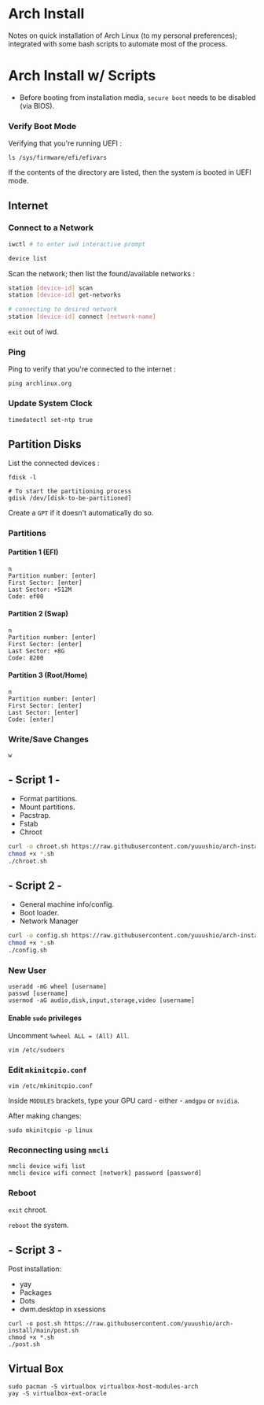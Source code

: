 # Arch Install
Notes on quick installation of Arch Linux (to my personal preferences); integrated with some bash scripts to automate most of the process.

# Arch Install w/ Scripts

- Before booting from installation media, `secure boot` needs to be disabled (via BIOS).

### Verify Boot Mode
Verifying that you're running UEFI :
```shell
ls /sys/firmware/efi/efivars
```
If the contents of the directory are listed, then the system is booted in UEFI mode.

## Internet
### Connect to a Network
```bash
iwctl # to enter iwd interactive prompt
```

```bash
device list
```
Scan the network; then list the found/available networks :
```bash
station [device-id] scan
station [device-id] get-networks
```
```bash
# connecting to desired network
station [device-id] connect [network-name]
```
`exit` out of iwd.

### Ping
Ping to verify that you're connected to the internet :

```shell
ping archlinux.org
```

### Update System Clock
```bash
timedatectl set-ntp true
```

## Partition Disks
List the connected devices :
```shell
fdisk -l
```

```shell
# To start the partitioning process
gdisk /dev/[disk-to-be-partitioned]
```

Create a `GPT` if it doesn't automatically do so.

### Partitions
#### Partition 1 (EFI)
```
n
Partition number: [enter]
First Sector: [enter]
Last Sector: +512M
Code: ef00
```

#### Partition 2 (Swap)
```
n
Partition number: [enter]
First Sector: [enter]
Last Sector: +8G
Code: 8200
```


#### Partition 3 (Root/Home)
```
n
Partition number: [enter]
First Sector: [enter]
Last Sector: [enter]
Code: [enter]
```

### Write/Save Changes
```
w
```

## - Script 1 -

- Format partitions.
- Mount partitions.
- Pacstrap.
- Fstab
- Chroot

```bash
curl -o chroot.sh https://raw.githubusercontent.com/yuuushio/arch-install/main/chroot.sh
chmod +x *.sh
./chroot.sh
```

## - Script 2 -

- General machine info/config.
- Boot loader.
- Network Manager

```bash
curl -o config.sh https://raw.githubusercontent.com/yuuushio/arch-install/main/config.sh
chmod +x *.sh
./config.sh
```

### New User

```shell
useradd -mG wheel [username]
passwd [username]
usermod -aG audio,disk,input,storage,video [username]
```

#### Enable `sudo` privileges
Uncomment `%wheel ALL = (All) All`.
```shell
vim /etc/sudoers
```

### Edit `mkinitcpio.conf`
```shell
vim /etc/mkinitcpio.conf
```
Inside `MODULES` brackets, type your GPU card - either - `amdgpu` or `nvidia`.

After making changes:
```shell
sudo mkinitcpio -p linux 
```

### Reconnecting using `nmcli`
```shell
nmcli device wifi list
nmcli device wifi connect [network] password [password]
```

### Reboot
`exit` chroot.

`reboot` the system.

## - Script 3 -

Post installation:

- yay
- Packages
- Dots
- dwm.desktop in xsessions

```
curl -o post.sh https://raw.githubusercontent.com/yuuushio/arch-install/main/post.sh
chmod +x *.sh
./post.sh
```

## Virtual Box
```shell
sudo pacman -S virtualbox virtualbox-host-modules-arch
yay -S virtualbox-ext-oracle
```
